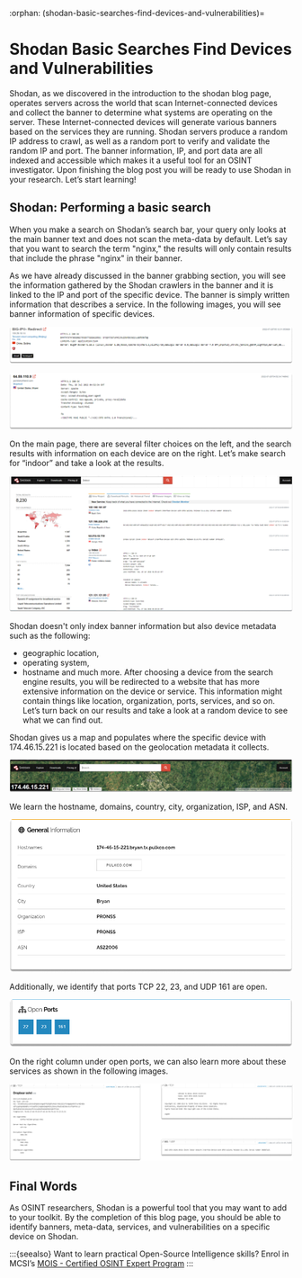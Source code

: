 :orphan:
(shodan-basic-searches-find-devices-and-vulnerabilities)=

# Shodan Basic Searches Find Devices and Vulnerabilities

Shodan, as we discovered in the introduction to the shodan blog page, operates servers across the world that scan Internet-connected devices and collect the banner to determine what systems are operating on the server. These Internet-connected devices will generate various banners based on the services they are running. Shodan servers produce a random IP address to crawl, as well as a random port to verify and validate the random IP and port. The banner information, IP, and port data are all indexed and accessible which makes it a useful tool for an OSINT investigator. Upon finishing the blog post you will be ready to use Shodan in your research. Let’s start learning!

## Shodan: Performing a basic search

When you make a search on Shodan’s search bar, your query only looks at the main banner text and does not scan the meta-data by default. Let’s say that you want to search the term "nginx," the results will only contain results that include the phrase "nginx" in their banner.

As we have already discussed in the banner grabbing section, you will see the information gathered by the Shodan crawlers in the banner and it is linked to the IP and port of the specific device. The banner is simply written information that describes a service. In the following images, you will see banner information of specific devices.

![alt text](images/shodan-basic-searches-0.png)

![alt text](images/shodan-basic-searches-1.png)

On the main page, there are several filter choices on the left, and the search results with information on each device are on the right. Let’s make search for “indoor” and take a look at the results.

![alt text](images/shodan-basic-searches-2.png)

Shodan doesn't only index banner information but also device metadata such as the following:

- geographic location,
- operating system,
- hostname and much more.
  After choosing a device from the search engine results, you will be redirected to a website that has more extensive information on the device or service. This information might contain things like location, organization, ports, services, and so on. Let’s turn back on our results and take a look at a random device to see what we can find out.

Shodan gives us a map and populates where the specific device with 174.46.15.221 is located based on the geolocation metadata it collects.

![alt text](images/shodan-basic-searches-3.png)

We learn the hostname, domains, country, city, organization, ISP, and ASN.

![alt text](images/shodan-basic-searches-4.png)

Additionally, we identify that ports TCP 22, 23, and UDP 161 are open.

![alt text](images/shodan-basic-searches-5.png)

On the right column under open ports, we can also learn more about these services as shown in the following images.

![alt text](images/Group-4.png)

## Final Words

As OSINT researchers, Shodan is a powerful tool that you may want to add to your toolkit. By the completion of this blog page, you should be able to identify banners, meta-data, services, and vulnerabilities on a specific device on Shodan.

:::{seealso}
Want to learn practical Open-Source Intelligence skills? Enrol in MCSI’s [MOIS - Certified OSINT Expert Program](https://www.mosse-institute.com/certifications/mois-certified-osint-expert.html)
:::

